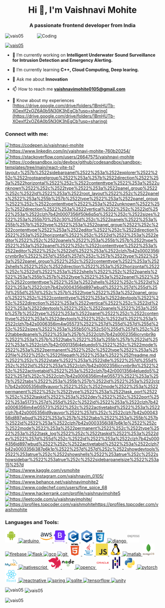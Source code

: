 <h1 align="center">Hi 👋, I'm Vaishnavi Mohite</h1>
<h3 align="center">A passionate frontend developer from India</h3>
<img align="right" alt="Coding" width="400" src="https://media.tenor.com/IF2JdxzmyN4AAAAi/coding-girl.gif">


<p align="left"> <img src="https://komarev.com/ghpvc/?username=vais05&label=Profile%20views&color=0e75b6&style=flat" alt="vais05" /> </p>

<p align="left"> <a href="https://github.com/ryo-ma/github-profile-trophy"><img src="https://github-profile-trophy.vercel.app/?username=vais05" alt="vais05" /></a> </p>

- 🔭 I’m currently working on **Intelligent Underwater Sound Surveillance for Intrusion Detection and Emergency Alerting.**

- 🌱 I’m currently learning **C++, Cloud Computing, Deep learing.**

- 💬 Ask me about **Innovation**

- 📫 How to reach me **vaishnavimohite0105@gmail.com**

- 📄 Know about my experiences [https://drive.google.com/drive/folders/1BmHUTb-XOexIf2xOZ6A0b5N30K3hEgCb?usp=sharing](https://drive.google.com/drive/folders/1BmHUTb-XOexIf2xOZ6A0b5N30K3hEgCb?usp=sharing)

<h3 align="left">Connect with me:</h3>
<p align="left">
<a href="https://codepen.io/https://codepen.io/vaishnavi-mohite" target="blank"><img align="center" src="https://raw.githubusercontent.com/rahuldkjain/github-profile-readme-generator/master/src/images/icons/Social/codepen.svg" alt="https://codepen.io/vaishnavi-mohite" height="30" width="40" /></a>
<a href="https://linkedin.com/in/https://www.linkedin.com/in/vaishnavi-mohite-760b20254/" target="blank"><img align="center" src="https://raw.githubusercontent.com/rahuldkjain/github-profile-readme-generator/master/src/images/icons/Social/linked-in-alt.svg" alt="https://www.linkedin.com/in/vaishnavi-mohite-760b20254/" height="30" width="40" /></a>
<a href="https://stackoverflow.com/users/https://stackoverflow.com/users/26647575/vaishnavi-mohite" target="blank"><img align="center" src="https://raw.githubusercontent.com/rahuldkjain/github-profile-readme-generator/master/src/images/icons/Social/stack-overflow.svg" alt="https://stackoverflow.com/users/26647575/vaishnavi-mohite" height="30" width="40" /></a>
<a href="https://codesandbox.com/https://codesandbox.io/p/devbox/github/codesandbox/sandbox-templates/tree/main/react-vite-ts?layout=%257b%2522sidebarpanel%2522%253a%2522explorer%2522%252c%2522rootpanelgroup%2522%253a%257b%2522direction%2522%253a%2522horizontal%2522%252c%2522contenttype%2522%253a%2522unknown%2522%252c%2522type%2522%253a%2522panel_group%2522%252c%2522id%2522%253a%2522root_layout%2522%252c%2522panels%2522%253a%255b%257b%2522type%2522%253a%2522panel_group%2522%252c%2522contenttype%2522%253a%2522unknown%2522%252c%2522direction%2522%253a%2522vertical%2522%252c%2522id%2522%253a%2522clzh7b42t0007356if50k6q5q%2522%252c%2522sizes%2522%253a%255b70%252c30%255d%252c%2522panels%2522%253a%255b%257b%2522type%2522%253a%2522panel_group%2522%252c%2522contenttype%2522%253a%2522editor%2522%252c%2522direction%2522%253a%2522horizontal%2522%252c%2522id%2522%253a%2522editor%2522%252c%2522panels%2522%253a%255b%257b%2522type%2522%253a%2522panel%2522%252c%2522contenttype%2522%253a%2522editor%2522%252c%2522id%2522%253a%2522clzh7b42s0002356icrvnbr9q%2522%257d%255d%257d%252c%257b%2522type%2522%253a%2522panel_group%2522%252c%2522contenttype%2522%253a%2522shells%2522%252c%2522direction%2522%253a%2522horizontal%2522%252c%2522id%2522%253a%2522shells%2522%252c%2522panels%2522%253a%255b%257b%2522type%2522%253a%2522panel%2522%252c%2522contenttype%2522%253a%2522shells%2522%252c%2522id%2522%253a%2522clzh7b42s0004356id897wbud%2522%257d%255d%257d%255d%257d%252c%257b%2522type%2522%253a%2522panel_group%2522%252c%2522contenttype%2522%253a%2522devtools%2522%252c%2522direction%2522%253a%2522vertical%2522%252c%2522id%2522%253a%2522devtools%2522%252c%2522panels%2522%253a%255b%257b%2522type%2522%253a%2522panel%2522%252c%2522contenttype%2522%253a%2522devtools%2522%252c%2522id%2522%253a%2522clzh7b42s0006356im4w05573%2522%257d%255d%257d%255d%252c%2522sizes%2522%253a%255b50%252c50%255d%257d%252c%2522tabbedpanels%2522%253a%257b%2522clzh7b42s0002356icrvnbr9q%2522%253a%257b%2522tabs%2522%253a%255b%257b%2522id%2522%253a%2522clzh7b42r0001356i4eluedo5%2522%252c%2522mode%2522%253a%2522permanent%2522%252c%2522type%2522%253a%2522file%2522%252c%2522filepath%2522%253a%2522%252freadme.md%2522%252c%2522state%2522%253a%2522idle%2522%257d%255d%252c%2522id%2522%253a%2522clzh7b42s0002356icrvnbr9q%2522%252c%2522activetabid%2522%253a%2522clzh7b42r0001356i4eluedo5%2522%257d%252c%2522clzh7b42s0006356im4w05573%2522%253a%257b%2522tabs%2522%253a%255b%257b%2522id%2522%253a%2522clzh7b42s0005356id9yauvor%2522%252c%2522mode%2522%253a%2522permanent%2522%252c%2522type%2522%253a%2522task_port%2522%252c%2522taskid%2522%253a%2522dev%2522%252c%2522port%2522%253a5173%257d%255d%252c%2522id%2522%253a%2522clzh7b42s0006356im4w05573%2522%252c%2522activetabid%2522%253a%2522clzh7b42s0005356id9yauvor%2522%257d%252c%2522clzh7b42s0004356id897wbud%2522%253a%257b%2522tabs%2522%253a%255b%257b%2522id%2522%253a%2522clzh7b42s0003356i387p6k1p%2522%252c%2522mode%2522%253a%2522permanent%2522%252c%2522type%2522%253a%2522task_log%2522%252c%2522taskid%2522%253a%2522dev%2522%257d%255d%252c%2522id%2522%253a%2522clzh7b42s0004356id897wbud%2522%252c%2522activetabid%2522%253a%2522clzh7b42s0003356i387p6k1p%2522%257d%257d%252c%2522showdevtools%2522%253atrue%252c%2522showshells%2522%253atrue%252c%2522showsidebar%2522%253atrue%252c%2522sidebarpanelsize%2522%253a15%257d" target="blank"><img align="center" src="https://raw.githubusercontent.com/rahuldkjain/github-profile-readme-generator/master/src/images/icons/Social/codesandbox.svg" alt="https://codesandbox.io/p/devbox/github/codesandbox/sandbox-templates/tree/main/react-vite-ts?layout=%257b%2522sidebarpanel%2522%253a%2522explorer%2522%252c%2522rootpanelgroup%2522%253a%257b%2522direction%2522%253a%2522horizontal%2522%252c%2522contenttype%2522%253a%2522unknown%2522%252c%2522type%2522%253a%2522panel_group%2522%252c%2522id%2522%253a%2522root_layout%2522%252c%2522panels%2522%253a%255b%257b%2522type%2522%253a%2522panel_group%2522%252c%2522contenttype%2522%253a%2522unknown%2522%252c%2522direction%2522%253a%2522vertical%2522%252c%2522id%2522%253a%2522clzh7b42t0007356if50k6q5q%2522%252c%2522sizes%2522%253a%255b70%252c30%255d%252c%2522panels%2522%253a%255b%257b%2522type%2522%253a%2522panel_group%2522%252c%2522contenttype%2522%253a%2522editor%2522%252c%2522direction%2522%253a%2522horizontal%2522%252c%2522id%2522%253a%2522editor%2522%252c%2522panels%2522%253a%255b%257b%2522type%2522%253a%2522panel%2522%252c%2522contenttype%2522%253a%2522editor%2522%252c%2522id%2522%253a%2522clzh7b42s0002356icrvnbr9q%2522%257d%255d%257d%252c%257b%2522type%2522%253a%2522panel_group%2522%252c%2522contenttype%2522%253a%2522shells%2522%252c%2522direction%2522%253a%2522horizontal%2522%252c%2522id%2522%253a%2522shells%2522%252c%2522panels%2522%253a%255b%257b%2522type%2522%253a%2522panel%2522%252c%2522contenttype%2522%253a%2522shells%2522%252c%2522id%2522%253a%2522clzh7b42s0004356id897wbud%2522%257d%255d%257d%255d%257d%252c%257b%2522type%2522%253a%2522panel_group%2522%252c%2522contenttype%2522%253a%2522devtools%2522%252c%2522direction%2522%253a%2522vertical%2522%252c%2522id%2522%253a%2522devtools%2522%252c%2522panels%2522%253a%255b%257b%2522type%2522%253a%2522panel%2522%252c%2522contenttype%2522%253a%2522devtools%2522%252c%2522id%2522%253a%2522clzh7b42s0006356im4w05573%2522%257d%255d%257d%255d%252c%2522sizes%2522%253a%255b50%252c50%255d%257d%252c%2522tabbedpanels%2522%253a%257b%2522clzh7b42s0002356icrvnbr9q%2522%253a%257b%2522tabs%2522%253a%255b%257b%2522id%2522%253a%2522clzh7b42r0001356i4eluedo5%2522%252c%2522mode%2522%253a%2522permanent%2522%252c%2522type%2522%253a%2522file%2522%252c%2522filepath%2522%253a%2522%252freadme.md%2522%252c%2522state%2522%253a%2522idle%2522%257d%255d%252c%2522id%2522%253a%2522clzh7b42s0002356icrvnbr9q%2522%252c%2522activetabid%2522%253a%2522clzh7b42r0001356i4eluedo5%2522%257d%252c%2522clzh7b42s0006356im4w05573%2522%253a%257b%2522tabs%2522%253a%255b%257b%2522id%2522%253a%2522clzh7b42s0005356id9yauvor%2522%252c%2522mode%2522%253a%2522permanent%2522%252c%2522type%2522%253a%2522task_port%2522%252c%2522taskid%2522%253a%2522dev%2522%252c%2522port%2522%253a5173%257d%255d%252c%2522id%2522%253a%2522clzh7b42s0006356im4w05573%2522%252c%2522activetabid%2522%253a%2522clzh7b42s0005356id9yauvor%2522%257d%252c%2522clzh7b42s0004356id897wbud%2522%253a%257b%2522tabs%2522%253a%255b%257b%2522id%2522%253a%2522clzh7b42s0003356i387p6k1p%2522%252c%2522mode%2522%253a%2522permanent%2522%252c%2522type%2522%253a%2522task_log%2522%252c%2522taskid%2522%253a%2522dev%2522%257d%255d%252c%2522id%2522%253a%2522clzh7b42s0004356id897wbud%2522%252c%2522activetabid%2522%253a%2522clzh7b42s0003356i387p6k1p%2522%257d%257d%252c%2522showdevtools%2522%253atrue%252c%2522showshells%2522%253atrue%252c%2522showsidebar%2522%253atrue%252c%2522sidebarpanelsize%2522%253a15%257d" height="30" width="40" /></a>
<a href="https://kaggle.com/https://www.kaggle.com/vsmohite" target="blank"><img align="center" src="https://raw.githubusercontent.com/rahuldkjain/github-profile-readme-generator/master/src/images/icons/Social/kaggle.svg" alt="https://www.kaggle.com/vsmohite" height="30" width="40" /></a>
<a href="https://instagram.com/https://www.instagram.com/vaishnavim_0105/" target="blank"><img align="center" src="https://raw.githubusercontent.com/rahuldkjain/github-profile-readme-generator/master/src/images/icons/Social/instagram.svg" alt="https://www.instagram.com/vaishnavim_0105/" height="30" width="40" /></a>
<a href="https://www.behance.net/https://www.behance.net/vaishnavimohite2" target="blank"><img align="center" src="https://raw.githubusercontent.com/rahuldkjain/github-profile-readme-generator/master/src/images/icons/Social/behance.svg" alt="https://www.behance.net/vaishnavimohite2" height="30" width="40" /></a>
<a href="https://www.codechef.com/users/https://www.codechef.com/users/fine_spice_68" target="blank"><img align="center" src="https://cdn.jsdelivr.net/npm/simple-icons@3.1.0/icons/codechef.svg" alt="https://www.codechef.com/users/fine_spice_68" height="30" width="40" /></a>
<a href="https://www.hackerrank.com/https://www.hackerrank.com/profile/vaishnavimohite5" target="blank"><img align="center" src="https://raw.githubusercontent.com/rahuldkjain/github-profile-readme-generator/master/src/images/icons/Social/hackerrank.svg" alt="https://www.hackerrank.com/profile/vaishnavimohite5" height="30" width="40" /></a>
<a href="https://www.leetcode.com/https://leetcode.com/u/vaishnavimohite/" target="blank"><img align="center" src="https://raw.githubusercontent.com/rahuldkjain/github-profile-readme-generator/master/src/images/icons/Social/leet-code.svg" alt="https://leetcode.com/u/vaishnavimohite/" height="30" width="40" /></a>
<a href="https://www.topcoder.com/members/https://profiles.topcoder.com/vaishmohitehttps://profiles.topcoder.com/vaishmohite" target="blank"><img align="center" src="https://raw.githubusercontent.com/rahuldkjain/github-profile-readme-generator/master/src/images/icons/Social/topcoder.svg" alt="https://profiles.topcoder.com/vaishmohitehttps://profiles.topcoder.com/vaishmohite" height="30" width="40" /></a>
</p>

<h3 align="left">Languages and Tools:</h3>
<p align="left"> <a href="https://developer.android.com" target="_blank" rel="noreferrer"> <img src="https://raw.githubusercontent.com/devicons/devicon/master/icons/android/android-original-wordmark.svg" alt="android" width="40" height="40"/> </a> <a href="https://www.arduino.cc/" target="_blank" rel="noreferrer"> <img src="https://cdn.worldvectorlogo.com/logos/arduino-1.svg" alt="arduino" width="40" height="40"/> </a> <a href="https://aws.amazon.com" target="_blank" rel="noreferrer"> <img src="https://raw.githubusercontent.com/devicons/devicon/master/icons/amazonwebservices/amazonwebservices-original-wordmark.svg" alt="aws" width="40" height="40"/> </a> <a href="https://getbootstrap.com" target="_blank" rel="noreferrer"> <img src="https://raw.githubusercontent.com/devicons/devicon/master/icons/bootstrap/bootstrap-plain-wordmark.svg" alt="bootstrap" width="40" height="40"/> </a> <a href="https://www.cprogramming.com/" target="_blank" rel="noreferrer"> <img src="https://raw.githubusercontent.com/devicons/devicon/master/icons/c/c-original.svg" alt="c" width="40" height="40"/> </a> <a href="https://www.w3schools.com/cpp/" target="_blank" rel="noreferrer"> <img src="https://raw.githubusercontent.com/devicons/devicon/master/icons/cplusplus/cplusplus-original.svg" alt="cplusplus" width="40" height="40"/> </a> <a href="https://www.w3schools.com/css/" target="_blank" rel="noreferrer"> <img src="https://raw.githubusercontent.com/devicons/devicon/master/icons/css3/css3-original-wordmark.svg" alt="css3" width="40" height="40"/> </a> <a href="https://www.djangoproject.com/" target="_blank" rel="noreferrer"> <img src="https://cdn.worldvectorlogo.com/logos/django.svg" alt="django" width="40" height="40"/> </a> <a href="https://expressjs.com" target="_blank" rel="noreferrer"> <img src="https://raw.githubusercontent.com/devicons/devicon/master/icons/express/express-original-wordmark.svg" alt="express" width="40" height="40"/> </a> <a href="https://firebase.google.com/" target="_blank" rel="noreferrer"> <img src="https://www.vectorlogo.zone/logos/firebase/firebase-icon.svg" alt="firebase" width="40" height="40"/> </a> <a href="https://flask.palletsprojects.com/" target="_blank" rel="noreferrer"> <img src="https://www.vectorlogo.zone/logos/pocoo_flask/pocoo_flask-icon.svg" alt="flask" width="40" height="40"/> </a> <a href="https://cloud.google.com" target="_blank" rel="noreferrer"> <img src="https://www.vectorlogo.zone/logos/google_cloud/google_cloud-icon.svg" alt="gcp" width="40" height="40"/> </a> <a href="https://git-scm.com/" target="_blank" rel="noreferrer"> <img src="https://www.vectorlogo.zone/logos/git-scm/git-scm-icon.svg" alt="git" width="40" height="40"/> </a> <a href="https://www.w3.org/html/" target="_blank" rel="noreferrer"> <img src="https://raw.githubusercontent.com/devicons/devicon/master/icons/html5/html5-original-wordmark.svg" alt="html5" width="40" height="40"/> </a> <a href="https://www.java.com" target="_blank" rel="noreferrer"> <img src="https://raw.githubusercontent.com/devicons/devicon/master/icons/java/java-original.svg" alt="java" width="40" height="40"/> </a> <a href="https://developer.mozilla.org/en-US/docs/Web/JavaScript" target="_blank" rel="noreferrer"> <img src="https://raw.githubusercontent.com/devicons/devicon/master/icons/javascript/javascript-original.svg" alt="javascript" width="40" height="40"/> </a> <a href="https://www.linux.org/" target="_blank" rel="noreferrer"> <img src="https://raw.githubusercontent.com/devicons/devicon/master/icons/linux/linux-original.svg" alt="linux" width="40" height="40"/> </a> <a href="https://www.mathworks.com/" target="_blank" rel="noreferrer"> <img src="https://upload.wikimedia.org/wikipedia/commons/2/21/Matlab_Logo.png" alt="matlab" width="40" height="40"/> </a> <a href="https://www.mongodb.com/" target="_blank" rel="noreferrer"> <img src="https://raw.githubusercontent.com/devicons/devicon/master/icons/mongodb/mongodb-original-wordmark.svg" alt="mongodb" width="40" height="40"/> </a> <a href="https://www.mysql.com/" target="_blank" rel="noreferrer"> <img src="https://raw.githubusercontent.com/devicons/devicon/master/icons/mysql/mysql-original-wordmark.svg" alt="mysql" width="40" height="40"/> </a> <a href="https://nativescript.org/" target="_blank" rel="noreferrer"> <img src="https://raw.githubusercontent.com/detain/svg-logos/780f25886640cef088af994181646db2f6b1a3f8/svg/nativescript.svg" alt="nativescript" width="40" height="40"/> </a> <a href="https://nestjs.com/" target="_blank" rel="noreferrer"> <img src="https://raw.githubusercontent.com/devicons/devicon/master/icons/nestjs/nestjs-plain.svg" alt="nestjs" width="40" height="40"/> </a> <a href="https://nodejs.org" target="_blank" rel="noreferrer"> <img src="https://raw.githubusercontent.com/devicons/devicon/master/icons/nodejs/nodejs-original-wordmark.svg" alt="nodejs" width="40" height="40"/> </a> <a href="https://opencv.org/" target="_blank" rel="noreferrer"> <img src="https://www.vectorlogo.zone/logos/opencv/opencv-icon.svg" alt="opencv" width="40" height="40"/> </a> <a href="https://www.oracle.com/" target="_blank" rel="noreferrer"> <img src="https://raw.githubusercontent.com/devicons/devicon/master/icons/oracle/oracle-original.svg" alt="oracle" width="40" height="40"/> </a> <a href="https://pandas.pydata.org/" target="_blank" rel="noreferrer"> <img src="https://raw.githubusercontent.com/devicons/devicon/2ae2a900d2f041da66e950e4d48052658d850630/icons/pandas/pandas-original.svg" alt="pandas" width="40" height="40"/> </a> <a href="https://www.python.org" target="_blank" rel="noreferrer"> <img src="https://raw.githubusercontent.com/devicons/devicon/master/icons/python/python-original.svg" alt="python" width="40" height="40"/> </a> <a href="https://pytorch.org/" target="_blank" rel="noreferrer"> <img src="https://www.vectorlogo.zone/logos/pytorch/pytorch-icon.svg" alt="pytorch" width="40" height="40"/> </a> <a href="https://reactjs.org/" target="_blank" rel="noreferrer"> <img src="https://raw.githubusercontent.com/devicons/devicon/master/icons/react/react-original-wordmark.svg" alt="react" width="40" height="40"/> </a> <a href="https://reactnative.dev/" target="_blank" rel="noreferrer"> <img src="https://reactnative.dev/img/header_logo.svg" alt="reactnative" width="40" height="40"/> </a> <a href="https://spring.io/" target="_blank" rel="noreferrer"> <img src="https://www.vectorlogo.zone/logos/springio/springio-icon.svg" alt="spring" width="40" height="40"/> </a> <a href="https://www.sqlite.org/" target="_blank" rel="noreferrer"> <img src="https://www.vectorlogo.zone/logos/sqlite/sqlite-icon.svg" alt="sqlite" width="40" height="40"/> </a> <a href="https://www.tensorflow.org" target="_blank" rel="noreferrer"> <img src="https://www.vectorlogo.zone/logos/tensorflow/tensorflow-icon.svg" alt="tensorflow" width="40" height="40"/> </a> <a href="https://unity.com/" target="_blank" rel="noreferrer"> <img src="https://www.vectorlogo.zone/logos/unity3d/unity3d-icon.svg" alt="unity" width="40" height="40"/> </a> </p>

<p><img align="left" src="https://github-readme-stats.vercel.app/api/top-langs?username=vais05&show_icons=true&locale=en&layout=compact" alt="vais05" /></p>

<p>&nbsp;<img align="center" src="https://github-readme-stats.vercel.app/api?username=vais05&show_icons=true&locale=en" alt="vais05" /></p>

<p><img align="center" src="https://github-readme-streak-stats.herokuapp.com/?user=vais05&" alt="vais05" /></p>
